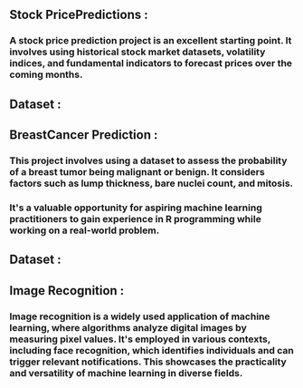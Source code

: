 ## Stock PricePredictions : 
### A stock price prediction project is an excellent starting point. It involves using historical stock market datasets, volatility indices, and fundamental indicators to forecast prices over the coming months.

## Dataset : 

## BreastCancer Prediction : 
### This project involves using a dataset to assess the probability of a breast tumor being malignant or benign. It considers factors such as lump thickness, bare nuclei count, and mitosis. 
### It's a valuable opportunity for aspiring machine learning practitioners to gain experience in R programming while working on a real-world problem.

## Dataset :

## Image Recognition : 
### Image recognition is a widely used application of machine learning, where algorithms analyze digital images by measuring pixel values. It's employed in various contexts, including face recognition, which identifies individuals and can trigger relevant notifications. This showcases the practicality and versatility of machine learning in diverse fields.

